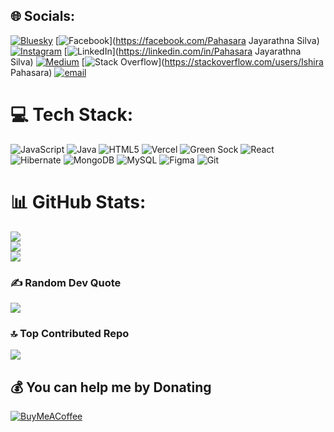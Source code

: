 
## 🌐 Socials:
[![Bluesky](https://img.shields.io/badge/bluesky-0285FF?style=for-the-badge&logo=bluesky&logoColor=%23FFFFFF)](https://bsky.app/profile/ishirapahasara.bsky.social) [![Facebook](https://img.shields.io/badge/Facebook-%231877F2.svg?logo=Facebook&logoColor=white)](https://facebook.com/Pahasara Jayarathna Silva) [![Instagram](https://img.shields.io/badge/Instagram-%23E4405F.svg?logo=Instagram&logoColor=white)](https://instagram.com/yuriXtirio) [![LinkedIn](https://img.shields.io/badge/LinkedIn-%230077B5.svg?logo=linkedin&logoColor=white)](https://linkedin.com/in/Pahasara Jayarathna Silva) [![Medium](https://img.shields.io/badge/Medium-12100E?logo=medium&logoColor=white)](https://medium.com/@IshiraPahasara) [![Stack Overflow](https://img.shields.io/badge/-Stackoverflow-FE7A16?logo=stack-overflow&logoColor=white)](https://stackoverflow.com/users/Ishira Pahasara) [![email](https://img.shields.io/badge/Email-D14836?logo=gmail&logoColor=white)](mailto:ishira.pahasara99@gmail.com) 

# 💻 Tech Stack:
![JavaScript](https://img.shields.io/badge/javascript-%23323330.svg?style=for-the-badge&logo=javascript&logoColor=%23F7DF1E) ![Java](https://img.shields.io/badge/java-%23ED8B00.svg?style=for-the-badge&logo=openjdk&logoColor=white) ![HTML5](https://img.shields.io/badge/html5-%23E34F26.svg?style=for-the-badge&logo=html5&logoColor=white) ![Vercel](https://img.shields.io/badge/vercel-%23000000.svg?style=for-the-badge&logo=vercel&logoColor=white) ![Green Sock](https://img.shields.io/badge/green%20sock-88CE02?style=for-the-badge&logo=greensock&logoColor=white) ![React](https://img.shields.io/badge/react-%2320232a.svg?style=for-the-badge&logo=react&logoColor=%2361DAFB) ![Hibernate](https://img.shields.io/badge/Hibernate-59666C?style=for-the-badge&logo=Hibernate&logoColor=white) ![MongoDB](https://img.shields.io/badge/MongoDB-%234ea94b.svg?style=for-the-badge&logo=mongodb&logoColor=white) ![MySQL](https://img.shields.io/badge/mysql-4479A1.svg?style=for-the-badge&logo=mysql&logoColor=white) ![Figma](https://img.shields.io/badge/figma-%23F24E1E.svg?style=for-the-badge&logo=figma&logoColor=white) ![Git](https://img.shields.io/badge/git-%23F05033.svg?style=for-the-badge&logo=git&logoColor=white)
# 📊 GitHub Stats:
![](https://github-readme-stats.vercel.app/api?username=ishira-web&theme=default&hide_border=false&include_all_commits=true&count_private=true)<br/>
![](https://github-readme-streak-stats.herokuapp.com/?user=ishira-web&theme=default&hide_border=false)<br/>
![](https://github-readme-stats.vercel.app/api/top-langs/?username=ishira-web&theme=default&hide_border=false&include_all_commits=true&count_private=true&layout=compact)

### ✍️ Random Dev Quote
![](https://quotes-github-readme.vercel.app/api?type=vetical&theme=light)

### 🔝 Top Contributed Repo
![](https://github-contributor-stats.vercel.app/api?username=ishira-web&limit=5&theme=default&combine_all_yearly_contributions=true)

  ## 💰 You can help me by Donating
  [![BuyMeACoffee](https://img.shields.io/badge/Buy%20Me%20a%20Coffee-ffdd00?style=for-the-badge&logo=buy-me-a-coffee&logoColor=black)](https://buymeacoffee.com/buymeacoffee.com/ishirapahas) 

  
